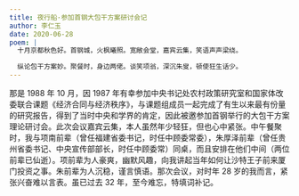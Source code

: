 ```yaml
---
title: 夜行船·参加首钢大包干方案研讨会记
author: 李仁玉
date: 2020-06-28
poem: |
  十月京都秋色好。首钢城，火枫曦照。宽敞会堂，嘉宾云集，笑语声声梁绕。

  纵论包干方案妙。聚餐时，身边两佬。谈笑项翁，深沉朱叟，顿使狂生话少。
---
```


那是 1988 年 10 月，因 1987 年有幸参加中央书记处农村政策研究室和国家体改委联合课题《经济合同与经济秩序》，与课题组成员一起完成了有生以来最有份量的研究报告，得到了当时中央和学界的肯定，因此被邀参加首钢举行的大包干方案理论研讨会。此次会议嘉宾云集，本人虽然年少轻狂，但也心中紧张。中午餐聚时，我与项南前辈（曾任福建省委书记，时任中顾委常委），朱厚泽前辈（曾任贵州省委书记、中央宣传部部长，时任中顾委常）同桌，而且安排在他们中间（两位前辈已仙逝）。项前辈为人豪爽，幽默风趣，向我讲起当年如何让沙特王子前来厦门投资之事。朱前辈为人沉稳，谨言慎语。那次会议，对时年 28 岁的我而言，紧张兴奋难以言表。虽已过去 32 年，至今难忘，特填词补记。
